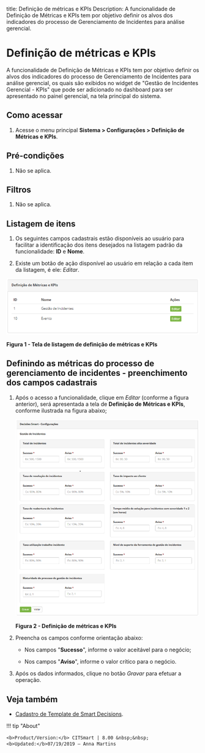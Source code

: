 title: Definição de métricas e KPIs
Description: A funcionalidade de Definição de Métricas e KPIs tem por objetivo definir os alvos dos indicadores do processo de Gerenciamento de Incidentes para análise gerencial.

# Definição de métricas e KPIs

A funcionalidade de Definição de Métricas e KPIs tem por objetivo definir os
alvos dos indicadores do processo de Gerenciamento de Incidentes para análise
gerencial, os quais são exibidos no widget de "Gestão de Incidentes Gerencial -
KPIs" que pode ser adicionado no dashboard para ser apresentado no painel
gerencial, na tela principal do sistema.

Como acessar
-----------

1.  Acesse o menu principal **Sistema > Configurações > Definição de Métricas e
    KPIs**.

Pré-condições
-----------

1.  Não se aplica.

Filtros
-------

1.  Não se aplica.

Listagem de itens
----------------

1.  Os seguintes campos cadastrais estão disponíveis ao usuário para facilitar a
    identificação dos itens desejados na listagem padrão da
    funcionalidade: **ID** e **Nome**.

2.  Existe um botão de ação disponível ao usuário em relação a cada item da
    listagem, é ele: *Editar*.

![Criar](images/kpi-1.png)

**Figura 1 - Tela de listagem de definição de métricas e KPIs**

Definindo as métricas do processo de gerenciamento de incidentes - preenchimento dos campos cadastrais
-------------------------------------------------------------------------------------------------

1.  Após o acesso a funcionalidade, clique em *Editar* (conforme a figura
    anterior), será apresentada a tela de **Definição de Métricas e KPIs**,
    conforme ilustrada na figura abaixo;

    ![Criar](images/kpi-2.png)
    
    **Figura 2 - Definição de métricas e KPIs**

2.  Preencha os campos conforme orientação abaixo:

    -   Nos campos "**Sucesso**", informe o valor aceitável para o negócio;

    -   Nos campos "**Aviso**", informe o valor crítico para o negócio.

3.  Após os dados informados, clique no botão *Gravar* para efetuar a operação.

Veja também
-----------

-   [Cadastro de Template de Smart Decisions](/pt-br/citsmart-platform-7/additional-features/reports/create/dashboard/use/template-smart-decision.html).


!!! tip "About"

    <b>Product/Version:</b> CITSmart | 8.00 &nbsp;&nbsp;
    <b>Updated:</b>07/19/2019 – Anna Martins
